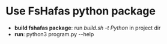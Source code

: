 # Use FsHafas python package

* **build fshafas package**: run *build.sh -t Python* in project dir
* **run**: python3 program.py --help
